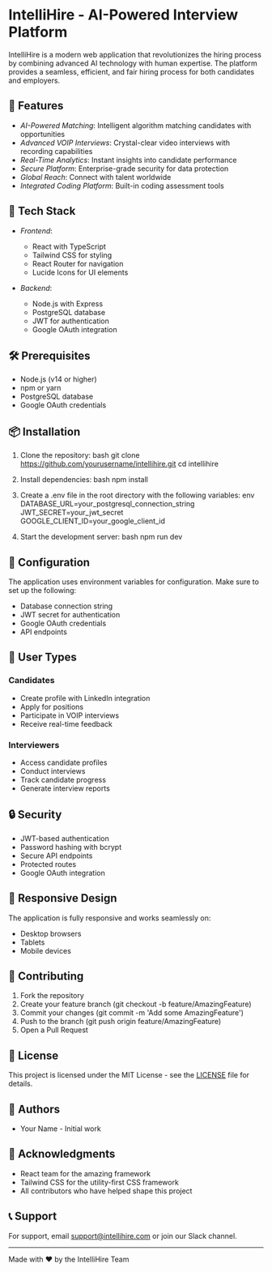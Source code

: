 # IntelliHire - AI-Powered Interview Platform

IntelliHire is a modern web application that revolutionizes the hiring process by combining advanced AI technology with human expertise. The platform provides a seamless, efficient, and fair hiring process for both candidates and employers.

## 🌟 Features

- *AI-Powered Matching*: Intelligent algorithm matching candidates with opportunities
- *Advanced VOIP Interviews*: Crystal-clear video interviews with recording capabilities
- *Real-Time Analytics*: Instant insights into candidate performance
- *Secure Platform*: Enterprise-grade security for data protection
- *Global Reach*: Connect with talent worldwide
- *Integrated Coding Platform*: Built-in coding assessment tools

## 🚀 Tech Stack

- *Frontend*:
  - React with TypeScript
  - Tailwind CSS for styling
  - React Router for navigation
  - Lucide Icons for UI elements

- *Backend*:
  - Node.js with Express
  - PostgreSQL database
  - JWT for authentication
  - Google OAuth integration

## 🛠 Prerequisites

- Node.js (v14 or higher)
- npm or yarn
- PostgreSQL database
- Google OAuth credentials

## 📦 Installation

1. Clone the repository:
bash
git clone https://github.com/yourusername/intellihire.git
cd intellihire


2. Install dependencies:
bash
npm install


3. Create a .env file in the root directory with the following variables:
env
DATABASE_URL=your_postgresql_connection_string
JWT_SECRET=your_jwt_secret
GOOGLE_CLIENT_ID=your_google_client_id


4. Start the development server:
bash
npm run dev


## 🔧 Configuration

The application uses environment variables for configuration. Make sure to set up the following:

- Database connection string
- JWT secret for authentication
- Google OAuth credentials
- API endpoints

## 👥 User Types

### Candidates
- Create profile with LinkedIn integration
- Apply for positions
- Participate in VOIP interviews
- Receive real-time feedback

### Interviewers
- Access candidate profiles
- Conduct interviews
- Track candidate progress
- Generate interview reports

## 🔒 Security

- JWT-based authentication
- Password hashing with bcrypt
- Secure API endpoints
- Protected routes
- Google OAuth integration

## 📱 Responsive Design

The application is fully responsive and works seamlessly on:
- Desktop browsers
- Tablets
- Mobile devices

## 🤝 Contributing

1. Fork the repository
2. Create your feature branch (git checkout -b feature/AmazingFeature)
3. Commit your changes (git commit -m 'Add some AmazingFeature')
4. Push to the branch (git push origin feature/AmazingFeature)
5. Open a Pull Request

## 📄 License

This project is licensed under the MIT License - see the [LICENSE](LICENSE) file for details.

## 👥 Authors

- Your Name - Initial work

## 🙏 Acknowledgments

- React team for the amazing framework
- Tailwind CSS for the utility-first CSS framework
- All contributors who have helped shape this project

## 📞 Support

For support, email support@intellihire.com or join our Slack channel.

---

Made with ❤ by the IntelliHire Team
